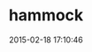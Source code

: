---
layout: post
title:  "hammock"
repo:   "benhoskings/hammock"
date:   2015-02-18 17:10:46
gemurl: http://github.com/benhoskings/hammock
---